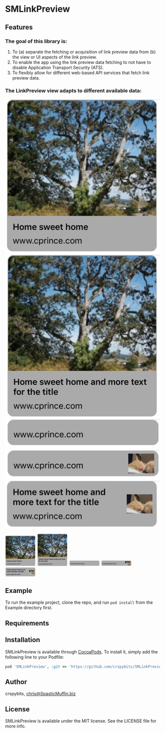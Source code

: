# SMLinkPreview

## Features

### The goal of this library is:
1. To (a) separate the fetching or acquisition of link preview data from (b) the view or UI aspects of the link preview.
2. To enable the app using the link preview data fetching to not have to disable Application Transport Security (ATS).
3. To flexibly allow for different web-based API services that fetch link preview data.

### The LinkPreview view adapts to different available data:

![LargeImage OneLineTitle](Docs/Images/LargeImage-OneLineTitle.png "LargeImage OneLineTitle") 
![LargeImage TwoLineTitle](Docs/Images/LargeImage-TwoLineTitle.png "LargeImage TwoLineTitle")
![Only URL](Docs/Images/OnlyURL.png "Only URL")
![Icon and URL](Docs/Images/Icon.png "Icon and URL")
![Icon TwoLineTitle](Docs/Images/Icon-TwoLineTitle.png "Icon TwoLineTitle")

<p float="left">
    <img src="Docs/Images/LargeImage-OneLineTitle.png" width="100" />
    <img src="Docs/Images/LargeImage-TwoLineTitle.png" width="100" /> 
    <img src="Docs/Images/OnlyURL.png" width="100" />
    <img src="Docs/Images/Icon.png" width="100" />
    <img src="Docs/Images/Icon-TwoLineTitle.png" width="100" />
</p>


## Example

To run the example project, clone the repo, and run `pod install` from the Example directory first.

## Requirements

## Installation

SMLinkPreview is available through [CocoaPods](https://cocoapods.org). To install
it, simply add the following line to your Podfile:

```ruby
pod 'SMLinkPreview', :git => 'https://github.com/crspybits/SMLinkPreview.git'
```

## Author

crspybits, chris@SpasticMuffin.biz

## License

SMLinkPreview is available under the MIT license. See the LICENSE file for more info.

